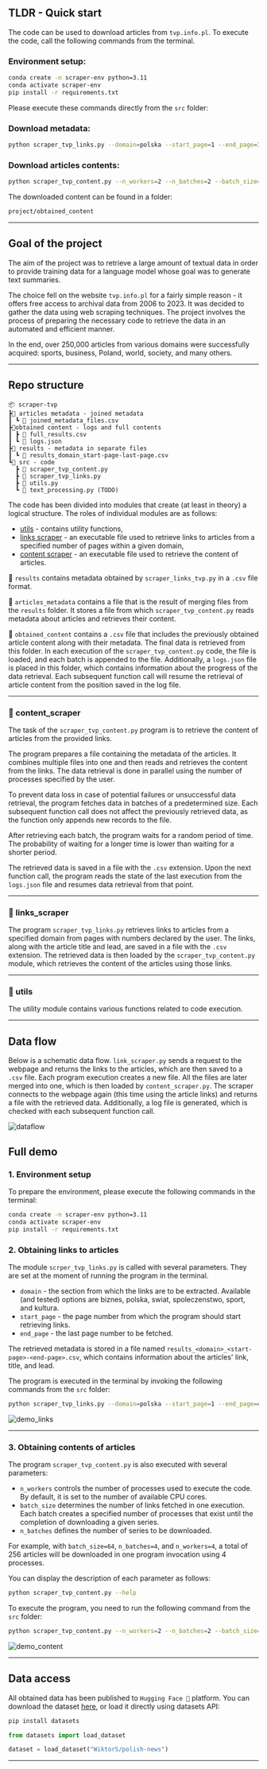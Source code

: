 ## TLDR - Quick start

The code can be used to download articles from `tvp.info.pl`. To execute the code, call the following commands from the terminal.

### Environment setup:

```bash
conda create -n scraper-env python=3.11
conda activate scraper-env
pip install -r requirements.txt
```
Please execute these commands directly from the `src` folder:

### Download metadata:

```bash
python scraper_tvp_links.py --domain=polska --start_page=1 --end_page=10
```

### Download articles contents:

```bash
python scraper_tvp_content.py --n_workers=2 --n_batches=2 --batch_size=16
```
The downloaded content can be found in a folder:
```bash
project/obtained_content
```
___

## Goal of the project

The aim of the project was to retrieve a large amount of textual data in order to provide training data for a language model whose goal was to generate text summaries.

The choice fell on the website `tvp.info.pl` for a fairly simple reason - it offers free access to archival data from 2006 to 2023. It was decided to gather the data using web scraping techniques. The project involves the process of preparing the necessary code to retrieve the data in an automated and efficient manner.

In the end, over 250,000 articles from various domains were successfully acquired: sports, business, Poland, world, society, and many others.

---

## Repo structure

```
📦 scraper-tvp
┣📂 articles metadata - joined metadata
┃ ┗ 📜 joined_metadata_files.csv
┣📂obtained content - logs and full contents
┃ ┣ 📜 full_results.csv
┃ ┗ 📜 logs.json
┣📂 results - metadata in separate files
┃ ┗ 📜 results_domain_start-page-last-page.csv
┗📂 src - code
  ┣ 📜 scraper_tvp_content.py
  ┣ 📜 scraper_tvp_links.py
  ┣ 📜 utils.py
  ┗ 📜 text_processing.py (TODO)
```

The code has been divided into modules that create (at least in theory) a logical structure.
The roles of individual modules are as follows:
- [utils](#funkcje-pomocnicze) - contains utility functions,
- [links scraper](#links-scraper) - an executable file used to retrieve links to articles from a specified number of pages within a given domain,
- [content scraper](#content-scraper) - an executable file used to retrieve the content of articles.

📂 `results` contains metadata obtained by `scraper_links_tvp.py` in a `.csv` file format.

📂 `articles_metadata` contains a file that is the result of merging files from the `results` folder. It stores a file from which `scraper_tvp_content.py` reads metadata about articles and retrieves their content.

📂 `obtained_content` contains a `.csv` file that includes the previously obtained article content along with their metadata. The final data is retrieved from this folder. In each execution of the `scraper_tvp_content.py` code, the file is loaded, and each batch is appended to the file. Additionally, a `logs.json` file is placed in this folder, which contains information about the progress of the data retrieval. Each subsequent function call will resume the retrieval of article content from the position saved in the log file.

---

### 📜 content_scraper

The task of the `scraper_tvp_content.py` program is to retrieve the content of articles from the provided links.

The program prepares a file containing the metadata of the articles. It combines multiple files into one and then reads and retrieves the content from the links. The data retrieval is done in parallel using the number of processes specified by the user.

To prevent data loss in case of potential failures or unsuccessful data retrieval, the program fetches data in batches of a predetermined size. Each subsequent function call does not affect the previously retrieved data, as the function only appends new records to the file.

After retrieving each batch, the program waits for a random period of time. The probability of waiting for a longer time is lower than waiting for a shorter period.

The retrieved data is saved in a file with the `.csv` extension. Upon the next function call, the program reads the state of the last execution from the `logs.json` file and resumes data retrieval from that point.

---

### 📜 links_scraper

The program `scraper_tvp_links.py` retrieves links to articles from a specified domain from pages with numbers declared by the user. The links, along with the article title and lead, are saved in a file with the `.csv` extension. The retrieved data is then loaded by the `scraper_tvp_content.py` module, which retrieves the content of the articles using those links.

---

### 📜 utils 

The utility module contains various functions related to code execution.

---

## Data flow

Below is a schematic data flow. `link_scraper.py` sends a request to the webpage and returns the links to the articles, which are then saved to a `.csv` file. Each program execution creates a new file. All the files are later merged into one, which is then loaded by `content_scraper.py`. The scraper connects to the webpage again (this time using the article links) and returns a file with the retrieved data. Additionally, a log file is generated, which is checked with each subsequent function call.

![dataflow](https://github.com/WiktorSob/scraper-tvp/assets/94312553/60ca5c69-e353-4b83-b774-5fe526be9dc6)


## Full demo

### 1. Environment setup

To prepare the environment, please execute the following commands in the terminal:

```bash
conda create -n scraper-env python=3.11
conda activate scraper-env
pip install -r requirements.txt
```

### 2. Obtaining links to articles

The module `scrper_tvp_links.py` is called with several parameters. They are set at the moment of running the program in the terminal.

* `domain` - the section from which the links are to be extracted. Available (and tested) options are biznes, polska, swiat, spoleczenstwo, sport, and kultura.
* `start_page` - the page number from which the program should start retrieving links.
* `end_page` - the last page number to be fetched.

The retrieved metadata is stored in a file named `results_<domain>_<start-page>-<end-page>.csv`, which contains information about the articles' link, title, and lead.

The program is executed in the terminal by invoking the following commands from the `src` folder:

```bash
python scraper_tvp_links.py --domain=polska --start_page=1 --end_page=4
```

![demo_links](https://github.com/WiktorSob/scraper-tvp/assets/94312553/c2f23a3c-26f5-47d5-afd5-32d77505719a)

---

### 3. Obtaining contents of articles

The program `scraper_tvp_content.py` is also executed with several parameters:

* `n_workers` controls the number of processes used to execute the code. By default, it is set to the number of available CPU cores.
* `batch_size` determines the number of links fetched in one execution. Each batch creates a specified number of processes that exist until the completion of downloading a given series.
* `n_batches` defines the number of series to be downloaded.

For example, with `batch_size=64`, `n_batches=4`, and `n_workers=4`, a total of 256 articles will be downloaded in one program invocation using 4 processes.

You can display the description of each parameter as follows:

```bash
python scraper_tvp_content.py --help
```

To execute the program, you need to run the following command from the `src` folder:

```bash
python scraper_tvp_content.py --n_workers=2 --n_batches=2 --batch_size=16
```

![demo_content](https://github.com/WiktorSob/scraper-tvp/assets/94312553/eaa8fa87-8cb6-448c-b0c1-919b942e447b)

---

## Data access 

All obtained data has been published to `Hugging Face 🤗` platform. You can download the dataset [here](https://huggingface.co/datasets/WiktorS/polish-news), or load it directly using datasets API:

```bash
pip install datasets
```

```python
from datasets import load_dataset

dataset = load_dataset("WiktorS/polish-news")
```

---
